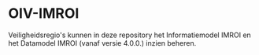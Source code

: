 # OIV-IMROI
Veiligheidsregio's kunnen in deze repository het Informatiemodel IMROI en het Datamodel IMROI (vanaf versie 4.0.0.) inzien beheren.
